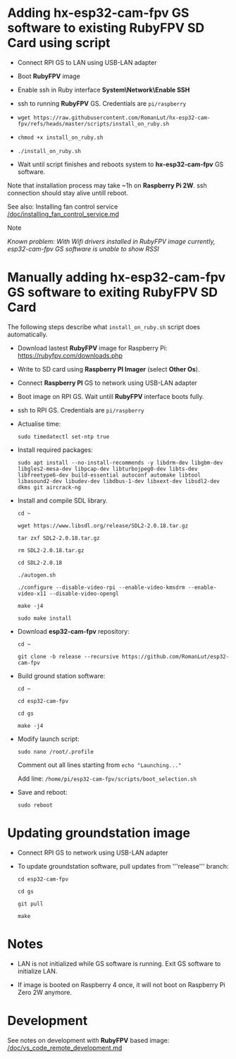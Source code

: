 # Adding hx-esp32-cam-fpv GS software to existing RubyFPV SD Card using script

* Connect RPI GS to LAN using USB-LAN adapter

* Boot **RubyFPV** image

* Enable ssh in Ruby interface **System\Network\Enable SSH**

* ssh to running **RubyFPV** GS. Credentials are ```pi/raspberry```

* ```wget https://raw.githubusercontent.com/RomanLut/hx-esp32-cam-fpv/refs/heads/master/scripts/install_on_ruby.sh```

* ```chmod +x install_on_ruby.sh```

* ```./install_on_ruby.sh```

* Wait until script finishes and reboots system to **hx-esp32-cam-fpv** GS software.

Note that installation process may take ~1h on **Raspberry Pi 2W**. ssh connection should stay alive untill reboot.

See also: Installing fan control service [/doc/installing_fan_control_service.md  ](/doc/installing_fan_control_service.md  ) 

> [!NOTE]
> *Known problem: With Wifi drivers installed in RubyFPV image currently, esp32-cam-fpv GS software is unable to show RSSI*

# Manually adding hx-esp32-cam-fpv GS software to exiting RubyFPV SD Card

  The following steps describe what ```install_on_ruby.sh``` script does automatically.

* Download lastest **RubyFPV** image for Raspberry Pi: https://rubyfpv.com/downloads.php

* Write to SD card using **Raspberry PI Imager** (select **Other Os**).

* Connect **Raspberry PI** GS to network using USB-LAN adapter

* Boot image on RPI GS. Wait untill **RubyFPV** interface boots fully.

* ssh to RPI GS. Credentials are ```pi/raspberry```

* Actualise time:

  ```sudo timedatectl set-ntp true```

* Install required packages: 

  ```sudo apt install --no-install-recommends -y libdrm-dev libgbm-dev libgles2-mesa-dev libpcap-dev libturbojpeg0-dev libts-dev libfreetype6-dev build-essential autoconf automake libtool libasound2-dev libudev-dev libdbus-1-dev libxext-dev libsdl2-dev dkms git aircrack-ng```

* Install and compile SDL library.

  ```cd ~```
 
  ```wget https://www.libsdl.org/release/SDL2-2.0.18.tar.gz```

  ```tar zxf SDL2-2.0.18.tar.gz```

  ```rm SDL2-2.0.18.tar.gz```

  ```cd SDL2-2.0.18```

  ```./autogen.sh```

  ```./configure --disable-video-rpi --enable-video-kmsdrm --enable-video-x11 --disable-video-opengl```

  ```make -j4```

  ```sudo make install```

* Download **esp32-cam-fpv** repository:
 
  ```cd ~```
 
  ```git clone -b release --recursive https://github.com/RomanLut/esp32-cam-fpv```

* Build ground station software:

  ```cd ~```

  ```cd esp32-cam-fpv```

  ```cd gs```

  ```make -j4```

* Modify launch script:

  ```sudo nano /root/.profile```
  
  Comment out all lines starting from ```echo "Launching..."```

  Add line: ```/home/pi/esp32-cam-fpv/scripts/boot_selection.sh``` 

* Save and reboot:

  ``` sudo reboot ```



# Updating groundstation image

* Connect RPI GS to network using USB-LAN adapter

* To update groundstation software, pull updates from '''release''' branch:

  ```cd esp32-cam-fpv```
  
  ```cd gs```
  
  ```git pull```
  
  ```make```

# Notes

* LAN is not initialized while GS software is running. Exit GS software to initialize LAN. 

* If image is booted on Raspberry 4 once, it will not boot on Raspberry Pi Zero 2W anymore.
 

# Development

 See notes on development with **RubyFPV** based image: [/doc/vs_code_remote_development.md  ](/doc/vs_code_remote_development.md  ) 

